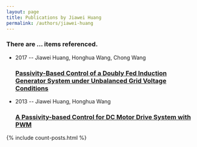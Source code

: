 ```yaml
---
layout: page
title: Publications by Jiawei Huang
permalink: /authors/jiawei-huang
---
```


<h3 id="number-posts">There are ... items referenced.</h3>
<ul class="post-list">
<li><span class='post-meta'>2017 -- Jiawei Huang, Honghua Wang, Chong Wang</span><h3><a class='post-link' href="{{ site.baseurl }}/passivity-based-control-of-a-doubly-fed-induction-generator-system-under-unbalanced-grid-voltage-conditions">Passivity-Based Control of a Doubly Fed Induction Generator System under Unbalanced Grid Voltage Conditions</a></h3></li>
<li><span class='post-meta'>2013 -- Jiawei Huang, Honghua Wang</span><h3><a class='post-link' href="{{ site.baseurl }}/a-passivity-based-control-for-dc-motor-drive-system-with-pwm">A Passivity-based Control for DC Motor Drive System with PWM</a></h3></li>

</ul>
{% include count-posts.html %}
